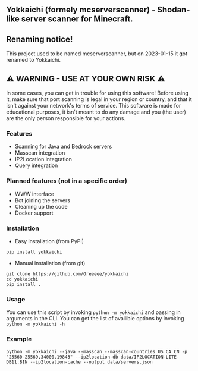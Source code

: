 ## Yokkaichi (formely mcserverscanner) - Shodan-like server scanner for Minecraft.

## Renaming notice!
This project used to be named mcserverscanner, but on 2023-01-15 it got renamed to Yokkaichi.

## ⚠️ WARNING - USE AT YOUR OWN RISK ⚠️
In some cases, you can get in trouble for using this software! Before using it, make sure that port scanning is legal in your region or country, and that it isn't against your network's terms of service. This software is made for educational purposes, it isn't meant to do any damage and you (the user) are the only person responsible for your actions.

### Features
- Scanning for Java and Bedrock servers
- Masscan integration
- IP2Location integration
- Query integration

### Planned features (not in a specific order)
- WWW interface
- Bot joining the servers
- Cleaning up the code
- Docker support

### Installation
- Easy installation (from PyPI)
```
pip install yokkaichi
```
- Manual installation (from git)
```
git clone https://github.com/Oreeeee/yokkaichi
cd yokkaichi
pip install .
```

### Usage
You can use this script by invoking `python -m yokkaichi` and passing in arguments in the CLI. You can get the list of availible options by invoking `python -m yokkaichi -h`

### Example
`python -m yokkaichi --java --masscan --masscan-countries US CA CN -p "25560-25569,34000,19843" --ip2location-db data/IP2LOCATION-LITE-DB11.BIN --ip2location-cache --output data/servers.json`